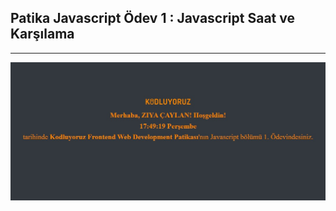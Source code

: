 ## Patika Javascript Ödev 1 : Javascript Saat ve Karşılama

---

![Patika-javascript-odev-1](../assets/patika-javascript-odev-1.jpg)
